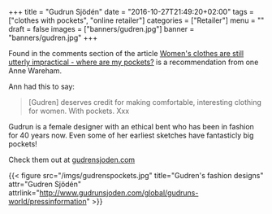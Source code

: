 +++
title = "Gudrun Sjödén"
date = "2016-10-27T21:49:20+02:00"
tags = ["clothes with pockets", "online retailer"]
categories = ["Retailer"]
menu = ""
draft = false
images = ["banners/gudren.jpg"]
banner = "banners/gudren.jpg"
+++

Found in the comments section of the article [Women's clothes are still utterly impractical - where are my pockets?](http://www.prospectmagazine.co.uk/politics/womens-clothes-feminism-levis-pockets-gender-high-heels-pwc) is a recommendation from one Anne Wareham.

Ann had this to say:

>[Gudren] deserves credit for making comfortable, interesting clothing for women. With pockets. Xxx

Gudrun is a female designer with an ethical bent who has been in fashion for 40 years now. Even some of her earliest sketches have fantasticly big pockets!

Check them out at [gudrensjoden.com](http://www.gudrunsjoden.com/)

{{< figure src="/imgs/gudrenspockets.jpg" title="Gudren's fashion designs" attr="Gudren Sjödén" attrlink="http://www.gudrunsjoden.com/global/gudruns-world/pressinformation" >}}